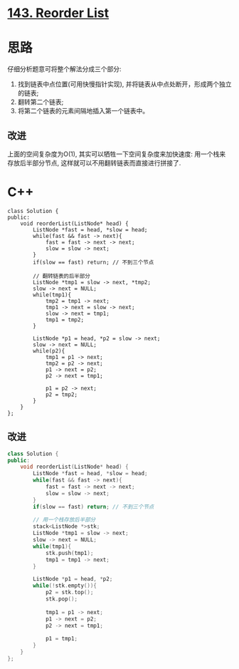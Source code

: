 # [143. Reorder List](https://leetcode.com/problems/reorder-list/)

# 思路
仔细分析题意可将整个解法分成三个部分:
1. 找到链表中点位置(可用快慢指针实现), 并将链表从中点处断开，形成两个独立的链表;
2. 翻转第二个链表;
3. 将第二个链表的元素间隔地插入第一个链表中。

## 改进
上面的空间复杂度为O(1), 其实可以牺牲一下空间复杂度来加快速度: 用一个栈来存放后半部分节点, 这样就可以不用翻转链表而直接进行拼接了.

# C++
```
class Solution {
public:
    void reorderList(ListNode* head) {
        ListNode *fast = head, *slow = head;
        while(fast && fast -> next){
            fast = fast -> next -> next;
            slow = slow -> next;
        }
        if(slow == fast) return; // 不到三个节点
        
        // 翻转链表的后半部分
        ListNode *tmp1 = slow -> next, *tmp2;
        slow -> next = NULL;
        while(tmp1){
            tmp2 = tmp1 -> next;
            tmp1 -> next = slow -> next;
            slow -> next = tmp1;
            tmp1 = tmp2;
        }

        ListNode *p1 = head, *p2 = slow -> next;
        slow -> next = NULL;
        while(p2){
            tmp1 = p1 -> next;
            tmp2 = p2 -> next;
            p1 -> next = p2;
            p2 -> next = tmp1;
            
            p1 = p2 -> next;
            p2 = tmp2;
        }
    }
};
```

## 改进
```C++
class Solution {
public:
    void reorderList(ListNode* head) {
        ListNode *fast = head, *slow = head;
        while(fast && fast -> next){
            fast = fast -> next -> next;
            slow = slow -> next;
        }
        if(slow == fast) return; // 不到三个节点
        
        // 用一个栈存放后半部分
        stack<ListNode *>stk;
        ListNode *tmp1 = slow -> next;
        slow -> next = NULL;
        while(tmp1){
            stk.push(tmp1);
            tmp1 = tmp1 -> next;
        }

        ListNode *p1 = head, *p2;
        while(!stk.empty()){
            p2 = stk.top();
            stk.pop();
            
            tmp1 = p1 -> next;
            p1 -> next = p2;
            p2 -> next = tmp1;
            
            p1 = tmp1;
        }
    }
};
```
